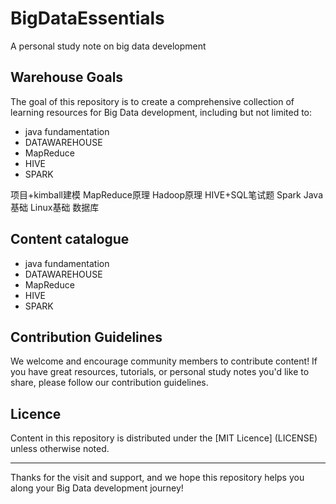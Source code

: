 # BigDataEssentials
A personal study note on big data development

## Warehouse Goals

The goal of this repository is to create a comprehensive collection of learning resources for Big Data development, including but not limited to:
- java fundamentation
- DATAWAREHOUSE
- MapReduce
- HIVE
- SPARK

项目+kimball建模
MapReduce原理
Hadoop原理
HIVE+SQL笔试题
Spark
Java基础  Linux基础
数据库

## Content catalogue
- java fundamentation
- DATAWAREHOUSE
- MapReduce
- HIVE
- SPARK


## Contribution Guidelines

We welcome and encourage community members to contribute content! If you have great resources, tutorials, or personal study notes you'd like to share, please follow our contribution guidelines.

## Licence

Content in this repository is distributed under the [MIT Licence] (LICENSE) unless otherwise noted.

---

Thanks for the visit and support, and we hope this repository helps you along your Big Data development journey!
